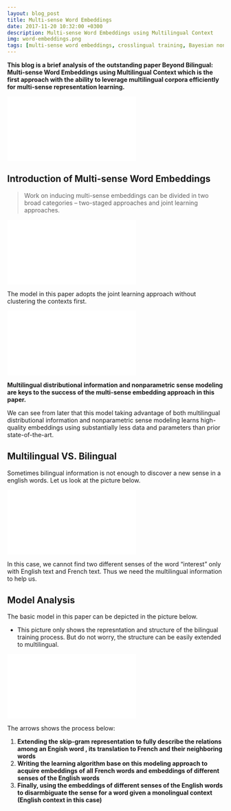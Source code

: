 ```yaml
---
layout: blog_post
title: Multi-sense Word Embeddings
date: 2017-11-20 10:32:00 +0300
description: Multi-sense Word Embeddings using Multilingual Context
img: word-embeddings.png
tags: [multi-sense word embeddings, crosslingual training, Bayesian non- parametrics, multilingual distributional information]
---
```


**This blog is a brief analysis of the outstanding paper Beyond Bilingual: Multi-sense Word Embeddings using Multilingual Context which is the first approach with the ability to leverage multilingual corpora efficiently for multi-sense representation learning.**

![]({{site.baseurl}}/assets/img/Multi-sense-pics/abstract.pdf)



## Introduction of Multi-sense Word Embeddings

> Work on inducing multi-sense embeddings can be divided in two broad categories – two-staged approaches and joint learning approaches.

![]({{site.baseurl}}/assets/img/Multi-sense-pics/related-work.pdf)

The model in this paper adopts the joint learning approach without clustering the contexts first. 

![]({{site.baseurl}}/assets/img/Multi-sense-pics/two-keys.pdf)

**Multilingual distributional information and  nonparametric sense modeling are keys to the success of the multi-sense embedding approach in this paper.**

We can see from later that this model taking advantage of both multilingual distributional information and  nonparametric sense modeling learns high-quality embeddings using substantially less data and parameters than prior state-of-the-art.



## Multilingual VS. Bilingual

Sometimes bilingual information is not enough to discover a new sense in a english words. Let us look at the picture below.

![]({{site.baseurl}}/assets/img/Multi-sense-pics/advantage.pdf)

In this case, we cannot find two different senses of the word “interest” only with English text and French text. Thus we need the multilingual information to help us.



## Model Analysis

The basic model in this paper can be depicted in the picture below.

* This picture only shows the represntation and structure of the bilingual training process. But do not worry, the structure can be easily extended to multilingual.

![]({{site.baseurl}}/assets/img/Multi-sense-pics/bilingual-structure.pdf)

The arrows shows the process below:

1.  **Extending the skip-gram representation to fully describe the relations among an Engish word , its translation to French and their neighboring words** 
2. **Writing the learning algorithm base on this modeling approach to acquire embeddings of all French words and embeddings of different senses of the English words**
3. **Finally, using the embeddings of different senses of the English words to disarmbiguate the sense for a word given a monolingual context (English context in this case)**







